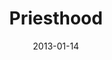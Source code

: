 ---
layout: music 
title: "Priesthood"
series: "Saints & Scoundrels"
date: 2013-01-14 
description: "Brian Tome talks about priesthood."
audio: "http://www.crossroads.net/players/media/hq/saintsandscoundrels-02.mp3"
audio-duration: "46:00"
src: "http://www.crossroads.net/players/media/mediumHz/190x110_SS.jpg"
---